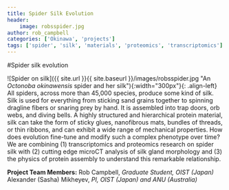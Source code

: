 ```yaml
---
title: Spider Silk Evolution
header:
    image: robsspider.jpg
author: rob_campbell
categories: ['Okinawa', 'projects']
tags: ['spider', 'silk', 'materials', 'proteomics', 'transcriptomics']
---
```


#Spider silk evolution

![Spider on silk]({{ site.url }}{{ site.baseurl }}/images/robsspider.jpg "An _Octonoba okinawensis_ spider and her silk"){:width="300px"}{: .align-left} All spiders, across more than 45,000 species, produce some kind of silk. Silk is used for everything from sticking sand grains together to spinning dragline fibers or snaring prey by hand. It is assembled into trap doors, orb webs, and diving bells. A highly structured and hierarchical protein material, silk can take the form of sticky glues, nanofibrous mats, bundles of threads, or thin ribbons, and can exhibit a wide range of mechanical properties. How does evolution fine-tune and modify such a complex phenotype over time? We are combining (1) transcriptomics and proteomics research on spider silk with (2) cutting edge microCT analysis of silk gland morphology and (3) the physics of protein assembly to understand this remarkable relationship.

**Project Team Members:**
Rob Campbell, _Graduate Student, OIST (Japan)_
Alexander (Sasha) Mikheyev, _PI, OIST (Japan) and ANU (Australia)_
